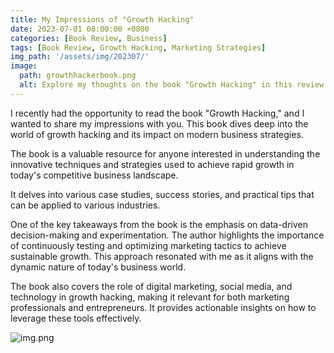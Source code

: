 ```yaml
---
title: My Impressions of "Growth Hacking"
date: 2023-07-01 08:00:00 +0800
categories: [Book Review, Business]
tags: [Book Review, Growth Hacking, Marketing Strategies]
img_path: '/assets/img/202307/'
image:
  path: growthhackerbook.png
  alt: Explore my thoughts on the book "Growth Hacking" in this review.
---
```


I recently had the opportunity to read the book "Growth Hacking," and I wanted to share my impressions with you. This book dives deep into the world of growth hacking and its impact on modern business strategies.

The book is a valuable resource for anyone interested in understanding the innovative techniques and strategies used to achieve rapid growth in today's competitive business landscape.

It delves into various case studies, success stories, and practical tips that can be applied to various industries.

One of the key takeaways from the book is the emphasis on data-driven decision-making and experimentation. The author highlights the importance of continuously testing and optimizing marketing tactics to achieve sustainable growth. This approach resonated with me as it aligns with the dynamic nature of today's business world.

The book also covers the role of digital marketing, social media, and technology in growth hacking, making it relevant for both marketing professionals and entrepreneurs. It provides actionable insights on how to leverage these tools effectively.


![img.png](growthhacker.png)
